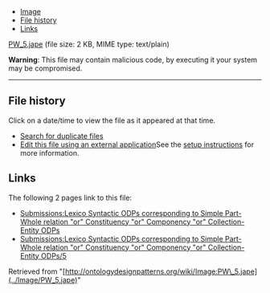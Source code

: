 * [Image](../Image/PW_5.jape#file)
* [File history](../Image/PW_5.jape#filehistory)
* [Links](../Image/PW_5.jape#filelinks)


[PW\_5.jape](../images/7/7a/PW_5.jape "PW 5.jape")‎
 (file size: 2 KB, MIME type: text/plain)




__Warning__: This file may contain malicious code, by executing it your system may be compromised.

---



## File history

Click on a date/time to view the file as it appeared at that time.



  
* [Search for duplicate files](http://ontologydesignpatterns.org/wiki/Special:FileDuplicateSearch/PW_5.jape "Special:FileDuplicateSearch/PW 5.jape")
* [Edit this file using an external application](http://ontologydesignpatterns.org/wiki/index.php?title=Image:PW_5.jape&action=edit&externaledit=true&mode=file "Image:PW 5.jape")See the [setup instructions](http://www.mediawiki.org/wiki/Manual:External_editors "http://www.mediawiki.org/wiki/Manual:External_editors") for more information.

## Links



The following 2 pages link to this file:


* [Submissions:Lexico Syntactic ODPs corresponding to Simple Part-Whole relation "or" Constituency "or" Componency "or" Collection-Entity ODPs](Submissions%253ALexico_Syntactic_ODPs_corresponding_to_Simple_Part-Whole_relation_%2522or%2522_Constituency_%2522or%2522_Componency_%2522or%2522_Collection-Entity_ODPs.html "Submissions:Lexico Syntactic ODPs corresponding to Simple Part-Whole relation \"or\" Constituency \"or\" Componency \"or\" Collection-Entity ODPs")
* [Submissions:Lexico Syntactic ODPs corresponding to Simple Part-Whole relation "or" Constituency "or" Componency "or" Collection-Entity ODPs/5](Submissions%253ALexico_Syntactic_ODPs_corresponding_to_Simple_Part-Whole_relation_%2522or%2522_Constituency_%2522or%2522_Componency_%2522or%2522_Collection-Entity_ODPs/5.html "Submissions:Lexico Syntactic ODPs corresponding to Simple Part-Whole relation \"or\" Constituency \"or\" Componency \"or\" Collection-Entity ODPs/5")


Retrieved from "[http://ontologydesignpatterns.org/wiki/Image:PW\_5.jape](../Image/PW_5.jape)"